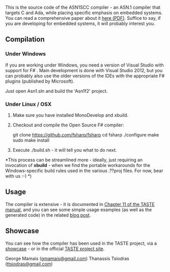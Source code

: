 This is the source code of the ASN1SCC compiler - an ASN.1 compiler that targets C and Ada, while placing specific emphasis on embedded systems. You can read a comprehensive paper about it [here (PDF)](http://www.erts2012.org/site/0p2ruc89/7c-4.pdf). Suffice to say, if you are developing for embedded systems, it will probably interest you.

## Compilation

### Under Windows

If you are working under Windows, you need a version of Visual Studio with support for F# . Main development is done with Visual Studio 2012, but you can probably also use the older versions of the IDEs with the appropriate F# plugins (published by Microsoft).

Just open Asn1.sln and build the 'Asn1f2' project.

### Under Linux / OSX

1. Make sure you have installed MonoDevelop and xbuild.
2. Checkout and compile the Open Source F# compiler:

    git clone https://github.com/fsharp/fsharp
    cd fsharp
    ./configure
    make
    sudo make install 

3. Execute ./build.sh - it will tell you what to do next.

*This process can be streamlined more - ideally, just requiring an invocation of **xbuild** - when we find the portable workarounds for the Windows-specific build rules used in the various .??proj files. For now, bear with us :-) *)

## Usage

The compiler is extensive - it is documented in [Chapter 11 of the TASTE manual](http://download.tuxfamily.org/taste/snapshots/doc/taste-documentation-current.pdf), and you can see some simple usage examples (as well as the generated code) in the related [blog post](http://users.softlab.ece.ntua.gr/~ttsiod/asn1.html).

## Showcase

You can see how the compiler has been used in the TASTE project, via a [showcase](http://www.semantix.gr/assert/) - or in the official [TASTE project site](http://taste.tuxfamily.org).

George Mamais (gmamais@gmail.com)
Thanassis Tsiodras (ttsiodras@gmail.com)

